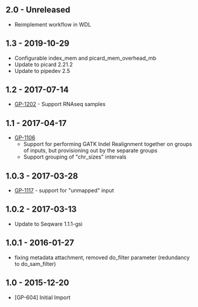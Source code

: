 ## 2.0 - Unreleased
- Reimplement workflow in WDL
## 1.3 - 2019-10-29
- Configurable index_mem and picard_mem_overhead_mb
- Update to picard 2.21.2
- Update to pipedev 2.5
## 1.2 - 2017-07-14
- [GP-1202](https://jira.oicr.on.ca/browse/GP-1202) - Support RNAseq samples
## 1.1 - 2017-04-17
- [GP-1106](https://jira.oicr.on.ca/browse/GP-1106)
    - Support for performing GATK Indel Realignment together on groups of inputs, but provisioning out by the separate groups
    - Support grouping of "chr_sizes" intervals
## 1.0.3 - 2017-03-28
- [GP-1117](https://jira.oicr.on.ca/browse/GP-1117) - support for "unmapped" input
## 1.0.2 - 2017-03-13
- Update to Seqware 1.1.1-gsi
## 1.0.1 - 2016-01-27
- fixing metadata attachment, removed do_filter parameter (redundancy to do_sam_filter)
## 1.0   - 2015-12-20
- [GP-604] Initial Import
